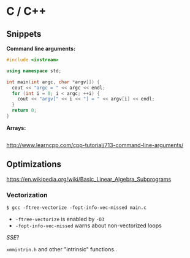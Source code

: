 # C / C++

## Snippets

**Command line arguments:**

```c++
#include <iostream>

using namespace std;

int main(int argc, char *argv[]) {
  cout << "argc = " << argc << endl;
  for (int i = 0; i < argc; ++i) {
    cout << "argv[" << i << "] = " << argv[i] << endl;
  }
  return 0;
}
```

**Arrays:**

```c++

```

<http://www.learncpp.com/cpp-tutorial/713-command-line-arguments/>

## Optimizations

https://en.wikipedia.org/wiki/Basic_Linear_Algebra_Subprograms

### Vectorization

```
$ gcc -ftree-vectorize -fopt-info-vec-missed main.c
```

- `-ftree-vectorize` is enabled by `-O3`
- `-fopt-info-vec-missed` warns about non-vectorized loops

*SSE*?

`xmmintrin.h` and other "intrinsic" functions..
